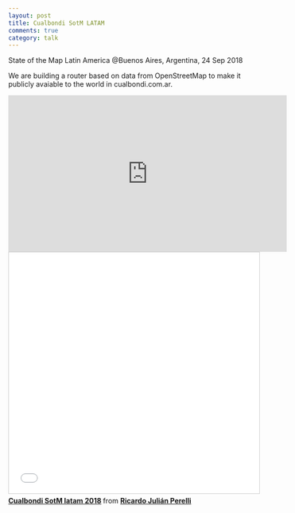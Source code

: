 ```yaml
---
layout: post
title: Cualbondi SotM LATAM
comments: true
category: talk
---
```


State of the Map Latin America @Buenos Aires, Argentina, 24 Sep 2018

We are building a router based on data from OpenStreetMap to make it publicly avaiable to the world in cualbondi.com.ar.

<iframe width="560" height="315" src="https://www.youtube.com/embed/sl_lUSA_p98" frameborder="0" allow="autoplay; encrypted-media" allowfullscreen></iframe>

<iframe src="//www.slideshare.net/slideshow/embed_code/key/6YOQYmfPz8YItr" width="595" height="485" frameborder="0" marginwidth="0" marginheight="0" scrolling="no" style="border:1px solid #CCC; border-width:1px; margin-bottom:5px; max-width: 100%;" allowfullscreen> </iframe> <div style="margin-bottom:5px"> <strong> <a href="//www.slideshare.net/RicardoJulinPerelli/cualbondi-sotm-latam-2018-116897663" title="Cualbondi SotM latam 2018" target="_blank">Cualbondi SotM latam 2018</a> </strong> from <strong><a href="https://www.slideshare.net/RicardoJulinPerelli" target="_blank">Ricardo Julián Perelli</a></strong> </div>
